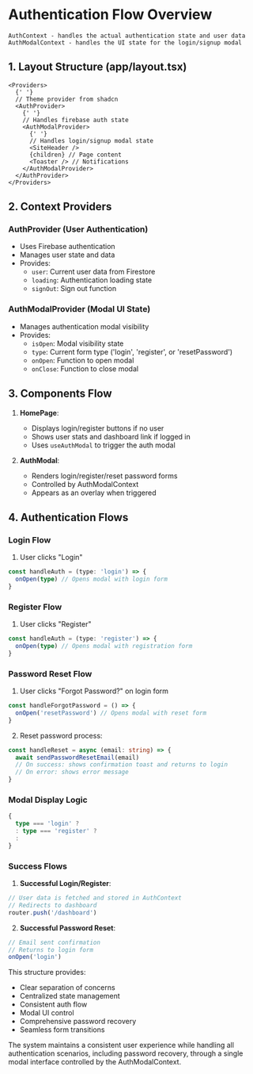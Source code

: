 # Authentication Flow Overview

```
AuthContext - handles the actual authentication state and user data
AuthModalContext - handles the UI state for the login/signup modal
```

## 1. Layout Structure (app/layout.tsx)

```tsx
<Providers>
  {' '}
  // Theme provider from shadcn
  <AuthProvider>
    {' '}
    // Handles firebase auth state
    <AuthModalProvider>
      {' '}
      // Handles login/signup modal state
      <SiteHeader />
      {children} // Page content
      <Toaster /> // Notifications
    </AuthModalProvider>
  </AuthProvider>
</Providers>
```

## 2. Context Providers

### AuthProvider (User Authentication)

- Uses Firebase authentication
- Manages user state and data
- Provides:
  - `user`: Current user data from Firestore
  - `loading`: Authentication loading state
  - `signOut`: Sign out function

### AuthModalProvider (Modal UI State)

- Manages authentication modal visibility
- Provides:
  - `isOpen`: Modal visibility state
  - `type`: Current form type ('login', 'register', or 'resetPassword')
  - `onOpen`: Function to open modal
  - `onClose`: Function to close modal

## 3. Components Flow

1. **HomePage**:

   - Displays login/register buttons if no user
   - Shows user stats and dashboard link if logged in
   - Uses `useAuthModal` to trigger the auth modal

2. **AuthModal**:
   - Renders login/register/reset password forms
   - Controlled by AuthModalContext
   - Appears as an overlay when triggered

## 4. Authentication Flows

### Login Flow

1. User clicks "Login"

```typescript
const handleAuth = (type: 'login') => {
  onOpen(type) // Opens modal with login form
}
```

### Register Flow

1. User clicks "Register"

```typescript
const handleAuth = (type: 'register') => {
  onOpen(type) // Opens modal with registration form
}
```

### Password Reset Flow

1. User clicks "Forgot Password?" on login form

```typescript
const handleForgotPassword = () => {
  onOpen('resetPassword') // Opens modal with reset form
}
```

2. Reset password process:

```typescript
const handleReset = async (email: string) => {
  await sendPasswordResetEmail(email)
  // On success: shows confirmation toast and returns to login
  // On error: shows error message
}
```

### Modal Display Logic

```typescript
{
  type === 'login' ?
  : type === 'register' ?
  :
}
```

### Success Flows

1. **Successful Login/Register**:

```typescript
// User data is fetched and stored in AuthContext
// Redirects to dashboard
router.push('/dashboard')
```

2. **Successful Password Reset**:

```typescript
// Email sent confirmation
// Returns to login form
onOpen('login')
```

This structure provides:

- Clear separation of concerns
- Centralized state management
- Consistent auth flow
- Modal UI control
- Comprehensive password recovery
- Seamless form transitions

The system maintains a consistent user experience while handling all authentication scenarios, including password recovery, through a single modal interface controlled by the AuthModalContext.
